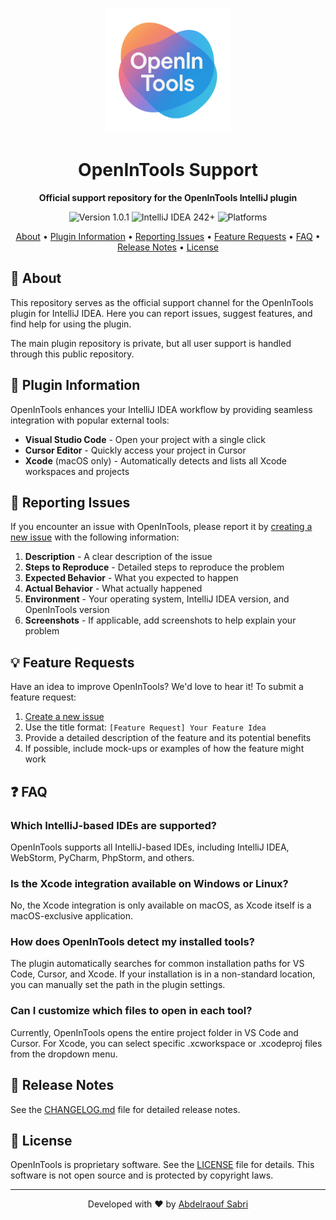 <p align="center">
  <img src="art/OpenInTools.png" width="200" alt="OpenInTools Logo"/>
</p>

<h1 align="center">OpenInTools Support</h1>

<p align="center">
  <b>Official support repository for the OpenInTools IntelliJ plugin</b>
</p>

<p align="center">
  <img src="https://img.shields.io/badge/Version-1.0.1-success.svg" alt="Version 1.0.1">
  <img src="https://img.shields.io/badge/IntelliJ%20IDEA-241+-07C3F2.svg" alt="IntelliJ IDEA 242+">
  <img src="https://img.shields.io/badge/platform-macOS%20|%20Windows%20|%20Linux-lightgrey.svg" alt="Platforms">
</p>

<p align="center">
  <a href="#-about">About</a> •
  <a href="#-plugin-information">Plugin Information</a> •
  <a href="#-reporting-issues">Reporting Issues</a> •
  <a href="#-feature-requests">Feature Requests</a> •
  <a href="#-faq">FAQ</a> •
  <a href="#-release-notes">Release Notes</a> •
  <a href="#-license">License</a>
</p>

## 📖 About

This repository serves as the official support channel for the OpenInTools plugin for IntelliJ IDEA. Here you can report issues, suggest features, and find help for using the plugin.

The main plugin repository is private, but all user support is handled through this public repository.

## 🔌 Plugin Information

OpenInTools enhances your IntelliJ IDEA workflow by providing seamless integration with popular external tools:

- **Visual Studio Code** - Open your project with a single click
- **Cursor Editor** - Quickly access your project in Cursor
- **Xcode** (macOS only) - Automatically detects and lists all Xcode workspaces and projects

## 🐛 Reporting Issues

If you encounter an issue with OpenInTools, please report it by [creating a new issue](https://github.com/abd3lraouf/OpenInToolsSupport/issues/new) with the following information:

1. **Description** - A clear description of the issue
2. **Steps to Reproduce** - Detailed steps to reproduce the problem
3. **Expected Behavior** - What you expected to happen
4. **Actual Behavior** - What actually happened
5. **Environment** - Your operating system, IntelliJ IDEA version, and OpenInTools version
6. **Screenshots** - If applicable, add screenshots to help explain your problem

## 💡 Feature Requests

Have an idea to improve OpenInTools? We'd love to hear it! To submit a feature request:

1. [Create a new issue](https://github.com/abd3lraouf/OpenInToolsSupport/issues/new)
2. Use the title format: `[Feature Request] Your Feature Idea`
3. Provide a detailed description of the feature and its potential benefits
4. If possible, include mock-ups or examples of how the feature might work

## ❓ FAQ

### Which IntelliJ-based IDEs are supported?

OpenInTools supports all IntelliJ-based IDEs, including IntelliJ IDEA, WebStorm, PyCharm, PhpStorm, and others.

### Is the Xcode integration available on Windows or Linux?

No, the Xcode integration is only available on macOS, as Xcode itself is a macOS-exclusive application.

### How does OpenInTools detect my installed tools?

The plugin automatically searches for common installation paths for VS Code, Cursor, and Xcode. If your installation is in a non-standard location, you can manually set the path in the plugin settings.

### Can I customize which files to open in each tool?

Currently, OpenInTools opens the entire project folder in VS Code and Cursor. For Xcode, you can select specific .xcworkspace or .xcodeproj files from the dropdown menu.

## 📝 Release Notes

See the [CHANGELOG.md](CHANGELOG.md) file for detailed release notes.

## 📄 License

OpenInTools is proprietary software. See the [LICENSE](LICENSE) file for details. This software is not open source and is protected by copyright laws.

---

<p align="center">Developed with ❤️ by <a href="https://github.com/abd3lraouf">Abdelraouf Sabri</a></p> 